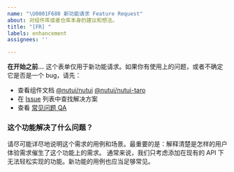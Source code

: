 ```yaml
---
name: "\U0001F680 新功能请求 Feature Request"
about: 对组件库或者仓库本身的建议和想法。
title: "[FR] "
labels: enhancement
assignees: ''

---
```


**在开始之前...**
这个表单仅用于新功能请求。如果你有使用上的问题，或者不确定它是否是一个 bug，请先：
- 查看组件文档 [@nutui/nutui](https://nutui.jd.com/h5/vue/4x/#/zh-CN/guide/intro) [@nutui/nutui-taro](https://nutui.jd.com/taro/vue/4x/#/zh-CN/guide/intro)
- 在 [Issue](https://github.com/jdf2e/nutui/issues) 列表中查找解决方案
- 查看 [常见问题 QA](https://github.com/jdf2e/nutui/issues/2461)

### 这个功能解决了什么问题？
请尽可能详尽地说明这个需求的用例和场景。最重要的是：解释清楚是怎样的用户体验需求催生了这个功能上的需求。
通常来说，我们只考虑添加在现有的 API 下无法轻松实现的功能。新功能的用例也应当足够常见。

